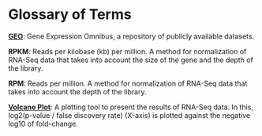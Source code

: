 # Glossary of Terms

**[GEO](https://www.ncbi.nlm.nih.gov/geo/)**: Gene Expression Omnibus, a repository of publicly available datasets.

**RPKM**: Reads per kilobase (kb) per million. A method for normalization of RNA-Seq data that takes into account the size of the gene and the depth of the library.

**RPM**: Reads per million. A method for normalization of RNA-Seq data that takes into account the depth of the library.

**[Volcano Plot](https://en.wikipedia.org/wiki/Volcano_plot_(statistics))**: A plotting tool to present the results of RNA-Seq data. In this, log2(p-value / false discovery rate) (X-axis) is plotted against the negative log10 of fold-change.



